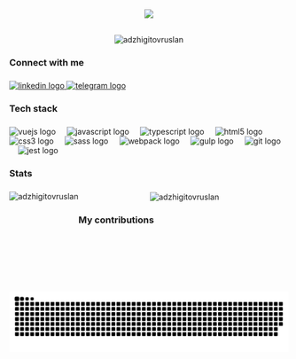 <h1 align="center">
  <a href="https://github.com/DenverCoder1/readme-typing-svg">
    <img src="https://readme-typing-svg.demolab.com/?lines=Hey,%20I'm%20Ruslan%20Adzhigitov;Frontend%20developer;&font=Fira%20Code&center=true&width=440&height=45&color=fefefecc&vCenter=true&pause=1000&size=22" /></a>
</h1>

###

<p align="center"> <img src="https://komarev.com/ghpvc/?username=adzhigitovruslan&label=Profile%20views&color=0e75b6&style=flat" alt="adzhigitovruslan" /> </p>

###

<h3 align="left">Connect with me</h3>

###

<div align="left">
  <a href="https://www.linkedin.com/in/adzhigitovruslan/" target="_blank">
    <img src="https://img.shields.io/static/v1?message=LinkedIn&logo=linkedin&label=&color=0e75b6&logoColor=white&labelColor=&style=flat" height="25" alt="linkedin logo"  />
  </a>
  <a href="https://t.me/ruslan_adj" target="_blank">
    <img src="https://img.shields.io/static/v1?message=Telegram&logo=telegram&label=&color=0e75b6&logoColor=white&labelColor=&style=flat" height="25" alt="telegram logo"  />
  </a>
</div>

###

<h3 align="left">Tech stack</h3>

###

<div align="left">
  <img src="https://cdn.jsdelivr.net/gh/devicons/devicon/icons/vuejs/vuejs-original.svg" height="40" alt="vuejs logo"  />
  <img width="12" />
  <img src="https://cdn.jsdelivr.net/gh/devicons/devicon/icons/javascript/javascript-original.svg" height="40" alt="javascript logo"  />
  <img width="12" />
  <img src="https://cdn.jsdelivr.net/gh/devicons/devicon/icons/typescript/typescript-original.svg" height="40" alt="typescript logo"  />
  <img width="12" />
  <img src="https://cdn.jsdelivr.net/gh/devicons/devicon/icons/html5/html5-original.svg" height="40" alt="html5 logo"  />
  <img width="12" />
  <img src="https://cdn.jsdelivr.net/gh/devicons/devicon/icons/css3/css3-original.svg" height="40" alt="css3 logo"  />
  <img width="12" />
  <img src="https://cdn.jsdelivr.net/gh/devicons/devicon/icons/sass/sass-original.svg" height="40" alt="sass logo"  />
  <img width="12" />
  <img src="https://cdn.jsdelivr.net/gh/devicons/devicon/icons/webpack/webpack-original.svg" height="40" alt="webpack logo"  />
  <img width="12" />
  <img src="https://cdn.jsdelivr.net/gh/devicons/devicon/icons/gulp/gulp-plain.svg" height="40" alt="gulp logo"  />
  <img width="12" />
  <img src="https://cdn.jsdelivr.net/gh/devicons/devicon/icons/git/git-original.svg" height="40" alt="git logo"  />
  <img width="12" />
  <img src="https://cdn.jsdelivr.net/gh/devicons/devicon/icons/jest/jest-plain.svg" height="40" alt="jest logo"  />
</div>

###

<h3 align="left">Stats</h3>

###

<div align="center">
<p><img align="left" height="180" src="https://github-readme-stats.vercel.app/api/top-langs?username=adzhigitovruslan&show_icons=true&locale=en&layout=compact&theme=react&border_radius=10" alt="adzhigitovruslan" /></p>
<p>&nbsp;<img align="center" height="180" src="https://github-readme-stats.vercel.app/api?username=adzhigitovruslan&show_icons=true&locale=en&count_private=true&theme=react&border_radius=10" alt="adzhigitovruslan" /></p>
</div>

###

<h3 align="left">My contributions</h3>

<div align="left">
<picture>
  <source media="(prefers-color-scheme: dark)" srcset="https://raw.githubusercontent.com/adzhigitovruslan/adzhigitovruslan/output/github-contribution-grid-snake-dark.svg" />
  <source media="(prefers-color-scheme: light)" srcset="https://raw.githubusercontent.com/adzhigitovruslan/adzhigitovruslan/output/github-contribution-grid-snake.svg" />
  <img alt="github-snake" src="https://raw.githubusercontent.com/adzhigitovruslan/adzhigitovruslan/output/github-contribution-grid-snake.svg" />
</picture>
</div>

